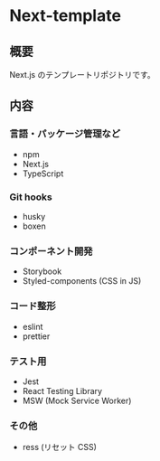 # Next-template

## 概要

Next.js のテンプレートリポジトリです。

## 内容

### 言語・パッケージ管理など

- npm
- Next.js
- TypeScript

### Git hooks
- husky
- boxen

### コンポーネント開発

- Storybook
- Styled-components (CSS in JS)

### コード整形
- eslint
- prettier

### テスト用

- Jest
- React Testing Library
- MSW (Mock Service Worker)

### その他

- ress (リセット CSS)
